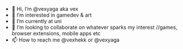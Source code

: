 - 👋 Hi, I’m @vexyaga aka vex
- 👀 I’m interested in gamedev & art
- 🌱 I’m currently at uni
- 💞️ I’m looking to collaborate on whatever sparks my interest //games, browser extensions, mobile apps etc
- 📫 How to reach me @vexhekk or @vexyaga

<!---
vexyaga/vexyaga is a ✨ special ✨ repository because its `README.md` (this file) appears on your GitHub profile.
You can click the Preview link to take a look at your changes.
--->
